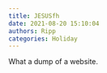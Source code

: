 ```yaml
---
title: JESUSfh
date: 2021-08-20 15:10:04
authors: Ripp
categories: Holiday
---
```


 What a dump of a website.
